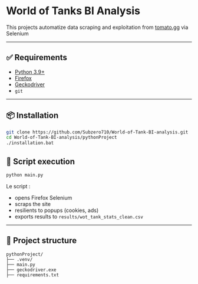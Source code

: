 # World of Tanks BI Analysis

This projects automatize data scraping and exploitation from [tomato.gg](https://tomato.gg/tank-stats) via Selenium

---

## ✅ Requirements

- [Python 3.9+](https://www.python.org/downloads/)
- [Firefox](https://www.mozilla.org/fr/firefox/new/)
- [Geckodriver](https://github.com/mozilla/geckodriver/releases) 
- `git` 

---

## 📦 Installation
```bash
git clone https://github.com/Subzero710/World-of-Tank-BI-analysis.git
cd World-of-Tank-BI-analysis/pythonProject
./installation.bat
```
## 🚀 Script execution

```bash
python main.py
```

Le script :
- opens Firefox Selenium
- scraps the site
- resilients to popups (cookies, ads)
- exports results to `results/wot_tank_stats_clean.csv`

---

## 📁 Project structure
```
pythonProject/
├── .venv/                    
├── main.py                  
├── geckodriver.exe            
├── requirements.txt          
```
